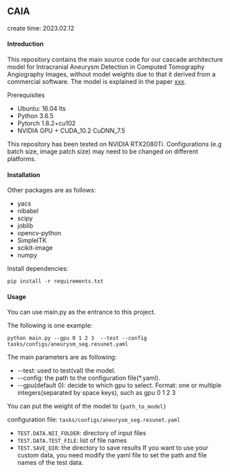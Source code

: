 ## CAIA
create time: 2023.02.12

#### Introduction
This repository contains the main source code for our cascade architecture model for Intracranial Aneurysm Detection in Computed Tomography Angiography Images, without model weights due to that it derived from a commercial software. The model is explained in the paper [xxx]().


Prerequisites
* Ubuntu: 16.04 lts
* Python 3.6.5
* Pytorch 1.8.2+cu102
* NVIDIA GPU + CUDA_10.2 CuDNN_7.5

This repository has been tested on NVIDIA RTX2080Ti. Configurations (e.g batch size, image patch size) may need to be changed on different platforms.

#### Installation

Other packages are as follows:
* yacs
* nibabel
* scipy
* joblib
* opencv-python
* SimpleITK
* scikit-image
* numpy

Install dependencies:
```shell script
pip install -r requirements.txt
```

#### Usage
You can use main.py as the entrance to this project.

The following is one example:
```shell script
python main.py --gpu 0 1 2 3  --test --config tasks/configs/aneurysm_seg.resunet.yaml
```
The main parameters are as following:

* --test: used to test(val) the model.
* --config: the path to the configuration file(*.yaml).
* --gpu(default 0): decide to which gpu to select. Format: one or multiple integers(separated by space keys), such as gpu 0 1 2 3


You can put the weight of the model to `{path_to_model}`

configuration file: `tasks/configs/aneurysm_seg.resunet.yaml`
* `TEST.DATA.NII_FOLDER`: directory of input files
* `TEST.DATA.TEST_FILE`: list of file names
* `TEST.SAVE_DIR`: the directory to save results
If you want to use your custom data, you need modify the yaml file to set the path and file names of the test data.

